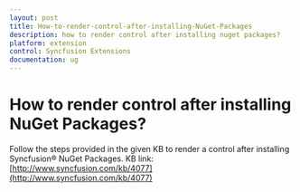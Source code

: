 ```yaml
---
layout: post
title: How-to-render-control-after-installing-NuGet-Packages
description: how to render control after installing nuget packages?
platform: extension
control: Syncfusion Extensions
documentation: ug
---
```


# How to render control after installing NuGet Packages?

Follow the steps provided in the given KB to render a control after installing Syncfusion® NuGet Packages. KB link: [http://www.syncfusion.com/kb/4077](http://www.syncfusion.com/kb/4077)

